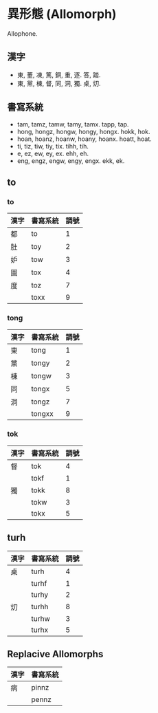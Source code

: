 # 異形態 (Allomorph)

Allophone.

## 漢字

* 東, 董, 凍, 篤, 銅, 重, 逐. 答, 踏.
* 東, 黨, 棟, 督, 同, 洞, 獨. 桌, 灱.

## 書寫系統

* tam, tamz, tamw, tamy, tamx. tapp, tap.
* hong, hongz, hongw, hongy, hongx. hokk, hok.
* hoan, hoanz, hoanw, hoany, hoanx. hoatt, hoat.
* ti, tiz, tiw, tiy, tix. tihh, tih.
* e, ez, ew, ey, ex. ehh, eh.
* eng, engz, engw, engy, engx. ekk, ek.

## to

### to

| 漢字 | 書寫系統 | 調號 |
| :--- | :--- | :--- |
| 都 | to | 1 |
| 肚 | toy | 2 |
| 妒 | tow | 3 |
| 圖 | tox | 4 |
| 度 | toz | 7 |
|| toxx | 9 |

### tong

| 漢字 | 書寫系統 | 調號 |
| :--- | :--- | :--- |
| 東 | tong | 1 |
| 黨 | tongy | 2 |
| 棟 | tongw | 3 |
| 同 | tongx | 5 |
| 洞 | tongz | 7 |
|| tongxx | 9 |

### tok

| 漢字 | 書寫系統 | 調號 |
| :--- | :--- | :--- |
| 督 | tok | 4 |
|| tokf | 1 |
| 獨 | tokk | 8 |
|| tokw | 3 |
|| tokx | 5 |

## turh

| 漢字 | 書寫系統 | 調號 |
| :--- | :--- | :--- |
| 桌 | turh | 4 |
|| turhf | 1 |
|| turhy | 2 |
| 灱 | turhh | 8 |
|| turhw | 3 |
|| turhx | 5 |

## Replacive Allomorphs

| 漢字 | 書寫系統 |
| :--- | :--- |
| 病 | pinnz |
|| pennz |
